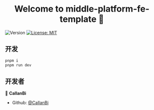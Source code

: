 <h1 align="center">Welcome to middle-platform-fe-template 👋</h1>
<p>
  <img alt="Version" src="https://img.shields.io/badge/version-0.0.0-blue.svg?cacheSeconds=2592000" />
  <a href="#" target="_blank">
    <img alt="License: MIT" src="https://img.shields.io/badge/License-MIT-yellow.svg" />
  </a>
</p>

## 开发

```sh
pnpm i
pnpm run dev
```

## 开发者

👤 **CallanBi**

* Github: [@CallanBi](https://github.com/CallanBi)